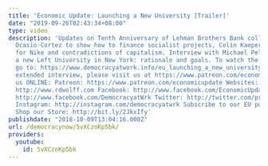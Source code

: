 ```yaml
---
title: 'Economic Update: Launching a New University [Trailer]'
date: "2019-09-26T02:43:34+08:00"
type: video
description: 'Updates on Tenth Anniversary of Lehman Brothers Bank collapse, assisting
  Ocasio-Cortez to show how to finance socialist projects, Colin Kaepernick''s ad
  for Nike and contradictions of capitalism. Interview with Michael Pelias on launching
  a new Left University in New York: rationale and goals. To watch the whole episode,
  go to: https://www.democracyatwork.info/eu_launching_a_new_university To watch the
  extended interview, please visit us at https://www.patreon.com/economicupdate Follow
  us ONLINE: Patreon: https://www.patreon.com/economicupdate Websites: https://www.democracyatwork.info/economicupdate
  http://www.rdwolff.com Facebook: http://www.facebook.com/EconomicUpdate http://www.facebook.com/RichardDWolff
  http://www.facebook.com/DemocracyatWrk Twitter: http://twitter.com/profwolff http://twitter.com/democracyatwrk
  Instagram: http://instagram.com/democracyatwrk Subscribe to our EU podcast: http://economicupdate.libsyn.com
  Shop our Store: http://bit.ly/2JkxIfy'
publishdate: "2018-10-09T13:04:16.000Z"
url: /democracynow/5vXCzoKp5bk/
providers:
  youtube:
    id: 5vXCzoKp5bk
---
```

